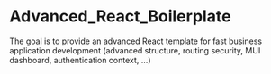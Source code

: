 # Advanced_React_Boilerplate
The goal is to provide an advanced React template for fast business application development (advanced structure, routing security, MUI dashboard, authentication context, ...)
